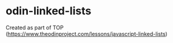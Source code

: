 # odin-linked-lists
Created as part of TOP (https://www.theodinproject.com/lessons/javascript-linked-lists)
